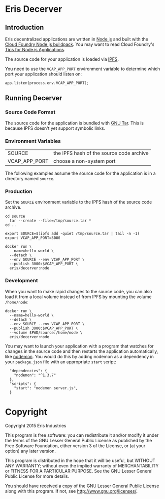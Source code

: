 # Eris Decerver

## Introduction

Eris decentralized applications are written in [Node.js](https://nodejs.org/)
and built with the [Cloud Foundry Node.js buildpack](http://docs.cloudfoundry.org/buildpacks/node/).  You may want to read Cloud Foundry's [Tips for Node.js Applications](http://docs.cloudfoundry.org/buildpacks/node/node-tips.html).

The source code for your application is loaded via [IPFS](http://ipfs.io/).

You need to use the `VCAP_APP_PORT` environment variable to determine which port
your application should listen on:

    app.listen(process.env.VCAP_APP_PORT);

## Running Decerver

### Source Code Format

The source code for the application is bundled with [GNU Tar](https://www.gnu.org/software/tar/).  This is because IPFS doesn't yet support symbolic links.

### Environment Variables

<table>
<tr><td>SOURCE</td><td>the IPFS hash of the source code archive</td></tr>
<tr><td>VCAP_APP_PORT</td><td>choose a non-system port</td></tr>
</table>

The following examples assume the source code for the application is in a directory named `source`.

### Production

Set the `SOURCE` environment variable to the IPFS hash of the source code archive.

	cd source
	  tar --create --file=/tmp/source.tar *
	cd ..
	
	export SOURCE=$(ipfs add -quiet /tmp/source.tar | tail -n -1)
	export VCAP_APP_PORT=3000

    docker run \
      --name=hello-world \
      --detach \
      --env SOURCE --env VCAP_APP_PORT \
      --publish 3000:$VCAP_APP_PORT \
      eris/decerver:node
      
### Development

When you want to make rapid changes to the source code, you can also load it from a local volume instead of from IPFS by mounting the volume `/home/node`:

    docker run \
      --name=hello-world \
      --detach \
      --env SOURCE --env VCAP_APP_PORT \
      --publish 3000:$VCAP_APP_PORT \
      --volume $PWD/source:/home/node \
      eris/decerver:node

You may want to launch your application with a program that watches for changes in the source code and then restarts the application automatically, like [nodemon](http://nodemon.io/).  You would do this by adding nodemon as a dependency in your `package.json` file with an appropriate `start` script:

```
  "dependencies": {
    "nodemon": "^1.3.7"
  },
  "scripts": {
    "start": "nodemon server.js",
  }
```

# Copyright

Copyright 2015 Eris Industries

This program is free software: you can redistribute it and/or modify
it under the terms of the GNU Lesser General Public License as published by
the Free Software Foundation, either version 3 of the License, or
(at your option) any later version.

This program is distributed in the hope that it will be useful,
but WITHOUT ANY WARRANTY; without even the implied warranty of
MERCHANTABILITY or FITNESS FOR A PARTICULAR PURPOSE.  See the
GNU Lesser General Public License for more details.

You should have received a copy of the GNU Lesser General Public License
along with this program.  If not, see <http://www.gnu.org/licenses/>.